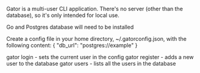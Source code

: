 Gator is a multi-user CLI application. There's no server (other than the database), so it's only intended for local use.

Go and Postgres database will need to be installed

Create a config file in your home directory, ~/.gatorconfig.json, with the following content:
{
  "db_url": "postgres://example"
}

gator login - sets the current user in the config
gator register - adds a new user to the database
gator users - lists all the users in the database
